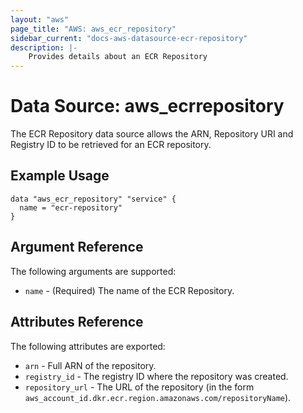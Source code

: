 ```yaml
---
layout: "aws"
page_title: "AWS: aws_ecr_repository"
sidebar_current: "docs-aws-datasource-ecr-repository"
description: |-
    Provides details about an ECR Repository
---
```


# Data Source: aws_ecrrepository

The ECR Repository data source allows the ARN, Repository URI and Registry ID to be retrieved for an ECR repository.

## Example Usage

```hcl
data "aws_ecr_repository" "service" {
  name = "ecr-repository"
}
```

## Argument Reference

The following arguments are supported:

* `name` - (Required) The name of the ECR Repository.

## Attributes Reference

The following attributes are exported:

* `arn` - Full ARN of the repository.
* `registry_id` - The registry ID where the repository was created.
* `repository_url` - The URL of the repository (in the form `aws_account_id.dkr.ecr.region.amazonaws.com/repositoryName`).
